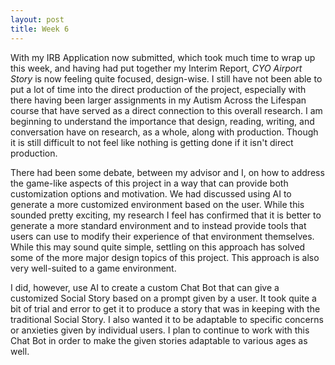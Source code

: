 ```yaml
---
layout: post
title: Week 6
---
```


With my IRB Application now submitted, which took much time to wrap up this week, and having had put together my Interim Report, _CYO Airport Story_ is now feeling quite focused, design-wise. I still have not been able to put a lot of time into the direct production of the project, especially with there having been larger assignments in my Autism Across the Lifespan course that have served as a direct connection to this overall research. I am beginning to understand the importance that design, reading, writing, and conversation have on research, as a whole, along with production. Though it is still difficult to not feel like nothing is getting done if it isn't direct production. 

There had been some debate, between my advisor and I, on how to address the game-like aspects of this project in a way that can provide both customization options and motivation. We had discussed using AI to generate a more customized environment based on the user. While this sounded pretty exciting, my research I feel has confirmed that it is better to generate a more standard environment and to instead provide tools that users can use to modify their experience of that environment themselves. While this may sound quite simple, settling on this approach has solved some of the more major design topics of this project. This approach is also very well-suited to a game environment.

I did, however, use AI to create a custom Chat Bot that can give a customized Social Story based on a prompt given by a user. It took quite a bit of trial and error to get it to produce a story that was in keeping with the traditional Social Story. I also wanted it to be adaptable to specific concerns or anxieties given by individual users. I plan to continue to work with this Chat Bot in order to make the given stories adaptable to various ages as well.
